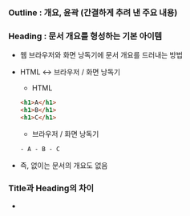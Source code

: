 ### Outline : 개요, 윤곽 (간결하게 추려 낸 주요 내용)

### Heading : 문서 개요를 형성하는 기본 아이템

- 웹 브라우저와 화면 낭독기에 문서 개요를 드러내는 방법
- HTML ↔ 브라우저 / 화면 낭독기

  - HTML

  ```html
  <h1>A</h1>
  <h1>B</h1>
  <h1>C</h1>
  ```

  - 브라우저 / 화면 낭독기

  ```html
  - A - B - C
  ```

- 즉, <Heading> 없이는 문서의 개요도 없음

### Title과 Heading의 차이

- <title> 요소는 문서의 제목 : 문서에서 한 번만 사용할 수 있음
- <h\*> 요소는 섹션의 제목 : 문서에서 여러 번 사용할 수 있음

### Sectioning Content

- HTML5에서 새롭게 추가된 명세
- 명시적 개요를 생성하는 개요 컨테이너이며 적절한 수준의 헤딩을 자식 요소로 사용해야 함
- 태그 종류
  - <article> : 기사, 본문, 맥락 독립적으로 배포가 가능
  - <aside> : 페이지의 주요 내용이 아닌 부수적인 부분
  - <nav> : 사이트의 주된 탐색 메뉴
  - <section> : 주제별로 나누거나 묶는
- HTML ↔ 브라우저 / 화면 낭독기
  - HTML
  ```html
  <h1>A</h1>
  <article>
  	<h2>B</h1>
  	<section>
  		<h3>C</h1>
  	</section>
  </article>
  ```
  - 브라우저 / 화면 낭독기
  ```html
  - A - B - C
  ```
- 명시적 섹션
  - 헤딩과 함께 섹셔닝 콘텐츠를 사용하여 섹션의 범위를 명시적으로 알 수 있는 섹션
  ```html
  <h1>A</h1>
  <article>
  	<h2>B</h1>
  	<section>
  		<h3>C</h1>
  	</section>
  </article>
  ```
- 암시적 섹션
  - 섹셔닝 콘텐츠를 사용하지 않고 헤딩만을 사용하여 암시적으로 개요가 생성된 섹션
  ```html
  <h1>A</h1>
  <h2>B</h1>
  <h3>C</h1>
  ```
- 어색한 섹션
  - HTML
  ```html
  <body>
  	<p>A</p>
  	<article>
  		<h2>B</h1>
  	</article>
  </body>
  ```
  - 브라우저 / 화면 낭독기
  ```html
  - ? - B
  ```
- 헤딩이 없는 경우
  - HTML
  ```html
  <article>
    <p>A</p>
    <section>
      <p>B</p>
    </section>
  </article>
  ```
  - 브라우저 / 화면 낭독기
  ```html
  - ? - ?
  ```
